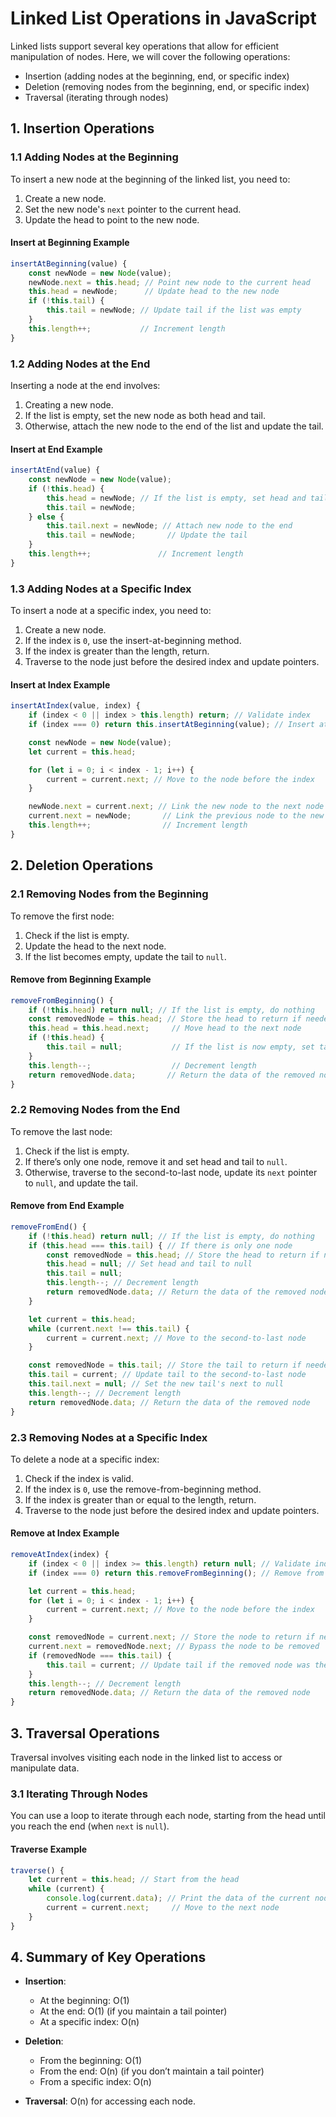 # **Linked List Operations in JavaScript**

Linked lists support several key operations that allow for efficient manipulation of nodes. Here, we will cover the following operations:

- Insertion (adding nodes at the beginning, end, or specific index)
- Deletion (removing nodes from the beginning, end, or specific index)
- Traversal (iterating through nodes)

## **1. Insertion Operations**

### **1.1 Adding Nodes at the Beginning**

To insert a new node at the beginning of the linked list, you need to:

1. Create a new node.
2. Set the new node's `next` pointer to the current head.
3. Update the head to point to the new node.

#### **Insert at Beginning Example**

```javascript
insertAtBeginning(value) {
    const newNode = new Node(value);
    newNode.next = this.head; // Point new node to the current head
    this.head = newNode;      // Update head to the new node
    if (!this.tail) {
        this.tail = newNode; // Update tail if the list was empty
    }
    this.length++;           // Increment length
}
```

### **1.2 Adding Nodes at the End**

Inserting a node at the end involves:

1. Creating a new node.
2. If the list is empty, set the new node as both head and tail.
3. Otherwise, attach the new node to the end of the list and update the tail.

#### **Insert at End Example**

```javascript
insertAtEnd(value) {
    const newNode = new Node(value);
    if (!this.head) {
        this.head = newNode; // If the list is empty, set head and tail
        this.tail = newNode;
    } else {
        this.tail.next = newNode; // Attach new node to the end
        this.tail = newNode;       // Update the tail
    }
    this.length++;               // Increment length
}
```

### **1.3 Adding Nodes at a Specific Index**

To insert a node at a specific index, you need to:

1. Create a new node.
2. If the index is `0`, use the insert-at-beginning method.
3. If the index is greater than the length, return.
4. Traverse to the node just before the desired index and update pointers.

#### **Insert at Index Example**

```javascript
insertAtIndex(value, index) {
    if (index < 0 || index > this.length) return; // Validate index
    if (index === 0) return this.insertAtBeginning(value); // Insert at beginning

    const newNode = new Node(value);
    let current = this.head;

    for (let i = 0; i < index - 1; i++) {
        current = current.next; // Move to the node before the index
    }

    newNode.next = current.next; // Link the new node to the next node
    current.next = newNode;       // Link the previous node to the new node
    this.length++;                // Increment length
}
```

## **2. Deletion Operations**

### **2.1 Removing Nodes from the Beginning**

To remove the first node:

1. Check if the list is empty.
2. Update the head to the next node.
3. If the list becomes empty, update the tail to `null`.

#### **Remove from Beginning Example**

```javascript
removeFromBeginning() {
    if (!this.head) return null; // If the list is empty, do nothing
    const removedNode = this.head; // Store the head to return if needed
    this.head = this.head.next;     // Move head to the next node
    if (!this.head) {
        this.tail = null;           // If the list is now empty, set tail to null
    }
    this.length--;                  // Decrement length
    return removedNode.data;       // Return the data of the removed node
}
```

### **2.2 Removing Nodes from the End**

To remove the last node:

1. Check if the list is empty.
2. If there’s only one node, remove it and set head and tail to `null`.
3. Otherwise, traverse to the second-to-last node, update its `next` pointer to `null`, and update the tail.

#### **Remove from End Example**

```javascript
removeFromEnd() {
    if (!this.head) return null; // If the list is empty, do nothing
    if (this.head === this.tail) { // If there is only one node
        const removedNode = this.head; // Store the head to return if needed
        this.head = null; // Set head and tail to null
        this.tail = null;
        this.length--; // Decrement length
        return removedNode.data; // Return the data of the removed node
    }

    let current = this.head;
    while (current.next !== this.tail) {
        current = current.next; // Move to the second-to-last node
    }

    const removedNode = this.tail; // Store the tail to return if needed
    this.tail = current; // Update tail to the second-to-last node
    this.tail.next = null; // Set the new tail's next to null
    this.length--; // Decrement length
    return removedNode.data; // Return the data of the removed node
}
```

### **2.3 Removing Nodes at a Specific Index**

To delete a node at a specific index:

1. Check if the index is valid.
2. If the index is `0`, use the remove-from-beginning method.
3. If the index is greater than or equal to the length, return.
4. Traverse to the node just before the desired index and update pointers.

#### **Remove at Index Example**

```javascript
removeAtIndex(index) {
    if (index < 0 || index >= this.length) return null; // Validate index
    if (index === 0) return this.removeFromBeginning(); // Remove from beginning

    let current = this.head;
    for (let i = 0; i < index - 1; i++) {
        current = current.next; // Move to the node before the index
    }

    const removedNode = current.next; // Store the node to return if needed
    current.next = removedNode.next; // Bypass the node to be removed
    if (removedNode === this.tail) {
        this.tail = current; // Update tail if the removed node was the last one
    }
    this.length--; // Decrement length
    return removedNode.data; // Return the data of the removed node
}
```

## **3. Traversal Operations**

Traversal involves visiting each node in the linked list to access or manipulate data.

### **3.1 Iterating Through Nodes**

You can use a loop to iterate through each node, starting from the head until you reach the end (when `next` is `null`).

#### **Traverse Example**

```javascript
traverse() {
    let current = this.head; // Start from the head
    while (current) {
        console.log(current.data); // Print the data of the current node
        current = current.next;     // Move to the next node
    }
}
```

## **4. Summary of Key Operations**

- **Insertion**:
  - At the beginning: O(1)
  - At the end: O(1) (if you maintain a tail pointer)
  - At a specific index: O(n)

- **Deletion**:
  - From the beginning: O(1)
  - From the end: O(n) (if you don’t maintain a tail pointer)
  - From a specific index: O(n)

- **Traversal**: O(n) for accessing each node.

